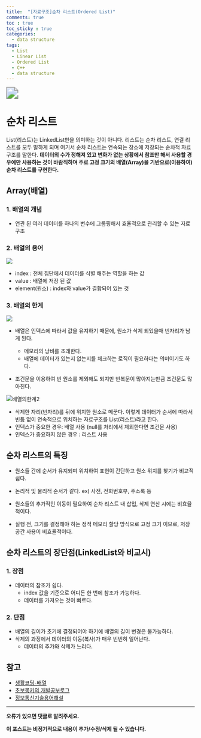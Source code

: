 ```yaml
---
title:  "[자료구조]순차 리스트(Ordered List)"
comments: true
toc : true
toc_sticky : true
categories:
  - data structure
tags:
  - List
  - Linear List
  - Ordered List
  - C++
  - data structure
---
```


<img src="D:\Github\HyunjungLee-dev.github.io\_posts\이미지\0002.jpg" style="zoom: 200%;" />

# 순차 리스트

List(리스트)는 LinkedList만을 의미하는 것이 아니다. 리스트는 순차 리스트, 연결 리스트를 모두 말하게 되며 여기서 순차 리스트는 연속되는 장소에 저장되는 순차적 자료구조를 말한다. **데이터의 수가 정해져 있고 변화가 없는 상황에서 참조만 해서 사용할 경우에만 사용하는 것이 바람직하며 주로 고정 크기의 배열(Array)을 기반으로(이용하여) 순차 리스트를 구현한다.**



## Array(배열)

### 1. 배열의 개념

- 연관 된 여러 데이터를 하나의 변수에 그룹핑해서 효율적으로 관리할 수 있는 자료구조

### 2. 배열의 용어

![](D:\Github\HyunjungLee-dev.github.io\_posts\이미지\배열용어.gif)

- index : 전체 집단에서 데이터를 식별 해주는 역할을 하는 값
- value : 배열에 저장 된 값
- element(원소) : index와 value가 결합되어 있는 것

### 3. 배열의 한계

![](D:\Github\HyunjungLee-dev.github.io\_posts\이미지\배열의한계.gif)



- 배열은 인덱스에 따라서 값을 유지하기 때문에, 원소가 삭제 되었을때 빈자리가 남게 된다.

  - 메모리의 낭비를 초래한다.
  - 배열에 데이터가 있는지 없는지를 체크하는 로직이 필요하다는 의미이기도 하다.

- 조건문을 이용하여 빈 원소를 제외해도 되지만 반복문이 많아지는만큼 조건문도 많아진다.

  

![배열의한계2](D:\Github\HyunjungLee-dev.github.io\_posts\이미지\배열의한계2.gif)



- 삭제한 자리(빈자리)를 뒤에 위치한 원소로 메꾼다. 이렇게 데이터가 순서에 따라서 빈틈 없이 연속적으로 위치하는 자료구조를 List(리스트)라고 한다. 
- 인덱스가 중요한 경우: 배열 사용 (null를 처리에서 제외한다면 조건문 사용)
- 인덱스가 중요하지 않은 경우 : 리스트 사용



## 순차 리스트의 특징

- 원소들 간에 순서가 유지되며 위치하여 표현이 간단하고 원소 위치를 찾기가 비교적 쉽다.

- 논리적 및 물리적 순서가 같다. ex) 사전, 전화번호부, 주소록 등

- 원소들의 추가적인 이동이 필요하여 순차 리스트 내 삽입, 삭제 연산 시에는 비효율적이다.

- 실행 전, 크기를 결정해야 하는 정적 메모리 할당 방식으로 고정 크기 이므로, 저장공간 사용이 비효율적이다.

  

## 순차 리스트의 장단점(LinkedList와 비교시)

### 1. 장점

- 데이터의 참조가 쉽다.
  - index 값을 기준으로 어디든 한 번에 참조가 가능하다.
  - 데이터를 가져오는 것이 빠르다.

### 2. 단점

- 배열의 길이가 초기에 결정되어야 하기에 배열의 길이 변경은 불가능하다.
- 삭제의 과정에서 데이터의 이동(복사)가 매우 빈번히 일어난다.
  - 데이터의 추가와 삭제가 느리다.
  
    

## 참고

- [생활코딩-배열](https://opentutorials.org/module/1335/8677)
- [초보몽키의 개발공부로그](https://wayhome25.github.io/cs/2017/04/17/cs-18-1/)
- [정보통신기술용어해설 ](http://www.ktword.co.kr/abbr_view.php?m_temp1=3979)





------

**오류가 있으면 댓글로 알려주세요.**

**이 포스트는 비정기적으로 내용이 추가/수정/삭제 될 수 있습니다.**

